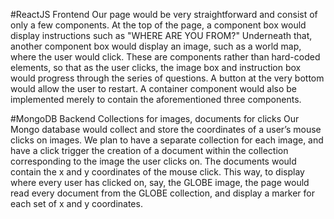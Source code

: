 #ReactJS Frontend
Our page would be very straightforward and consist of only a few components. At the top of the page, a component box would display instructions such as "WHERE ARE YOU FROM?" Underneath that, another component box would display an image, such as a world map, where the user would click. These are components rather than hard-coded elements, so that as the user clicks, the image box and instruction box would progress through the series of questions. A button at the very bottom would allow the user to restart. A container component would also be implemented merely to contain the aforementioned three components.

#MongoDB Backend
Collections for images, documents for clicks
Our Mongo database would collect and store the coordinates of a user’s mouse clicks on images. We plan to have a separate collection for each image, and have a click trigger the creation of a document within the collection corresponding to the image the user clicks on. The documents would contain the x and y coordinates of the mouse click. This way, to display where every user has clicked on, say, the GLOBE image, the page would read every document from the GLOBE collection, and display a marker for each set of x and y coordinates.
